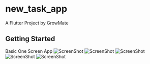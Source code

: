 # new_task_app

A Flutter Project by GrowMate

## Getting Started

Basic One Screen App 
![ScreenShot](https://raw.github.com/Tanmai2002/new_task_app_grow_mate/main/screenshots/img.png)
![ScreenShot](https://raw.github.com/Tanmai2002/new_task_app_grow_mate/main/screenshots/img_1.png)
![ScreenShot](https://raw.github.com/Tanmai2002/new_task_app_grow_mate/main/screenshots/img_2.png)
![ScreenShot](https://raw.github.com/Tanmai2002/new_task_app_grow_mate/main/screenshots/img_3.png)
![ScreenShot](https://raw.github.com/Tanmai2002/new_task_app_grow_mate/main/screenshots/img_4.png)